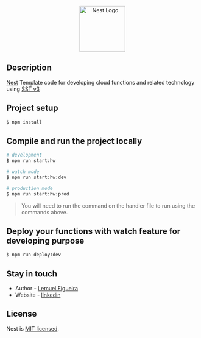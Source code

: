 <p align="center">
  <a href="http://nestjs.com/" target="blank"><img src="https://nestjs.com/img/logo-small.svg" width="120" alt="Nest Logo" /></a>
</p>

[circleci-image]: https://img.shields.io/circleci/build/github/nestjs/nest/master?token=abc123def456
[circleci-url]: https://circleci.com/gh/nestjs/nest

## Description

[Nest](https://github.com/nestjs/nest) Template code for developing cloud functions and related technology using [SST v3](https://sst.dev)

## Project setup

```bash
$ npm install
```

## Compile and run the project locally

```bash
# development
$ npm run start:hw

# watch mode
$ npm run start:hw:dev

# production mode
$ npm run start:hw:prod
```

> You will need to run the command on the handler file to run using the commands above.

## Deploy your functions with watch feature for developing purpose

```bash
$ npm run deploy:dev
```

## Stay in touch

- Author - [Lemuel Figueira](https://instagram.com/iconsagrado)
- Website - [linkedin](https://linkedin.com/in/ilemuelfigueira)

## License

Nest is [MIT licensed](https://github.com/nestjs/nest/blob/master/LICENSE).
